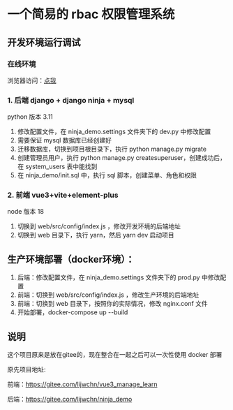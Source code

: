 # 一个简易的 rbac 权限管理系统

## 开发环境运行调试

### 在线环境

浏览器访问：[点我](http://106.52.59.119/)

### 1. 后端 django + django ninja + mysql

python 版本 3.11
1. 修改配置文件，在 ninja_demo.settings 文件夹下的 dev.py 中修改配置
2. 需要保证 mysql 数据库已经创建好
3. 迁移数据库，切换到项目根目录下，执行 python manage.py migrate
4. 创建管理员用户，执行 python manage.py createsuperuser，创建成功后，在 system_users 表中能找到
5. 在 ninja_demo/init.sql 中，执行 sql 脚本，创建菜单、角色和权限

### 2. 前端 vue3+vite+element-plus

node 版本 18

1. 切换到 web/src/config/index.js ，修改开发环境的后端地址
2. 切换到 web 目录下，执行 yarn，然后 yarn dev 启动项目

## 生产环境部署（docker环境）：

1. 后端：修改配置文件，在 ninja_demo.settings 文件夹下的 prod.py 中修改配置
2. 前端：切换到 web/src/config/index.js ，修改生产环境的后端地址
3. 前端：切换到 web 目录下，按照你的实际情况，修改 nginx.conf 文件
4. 开始部署，docker-compose up --build

## 说明

这个项目原来是放在gitee的，现在整合在一起之后可以一次性使用 docker 部署

原先项目地址:

前端：https://gitee.com/lijwchn/vue3_manage_learn

后端：https://gitee.com/lijwchn/ninja_demo

